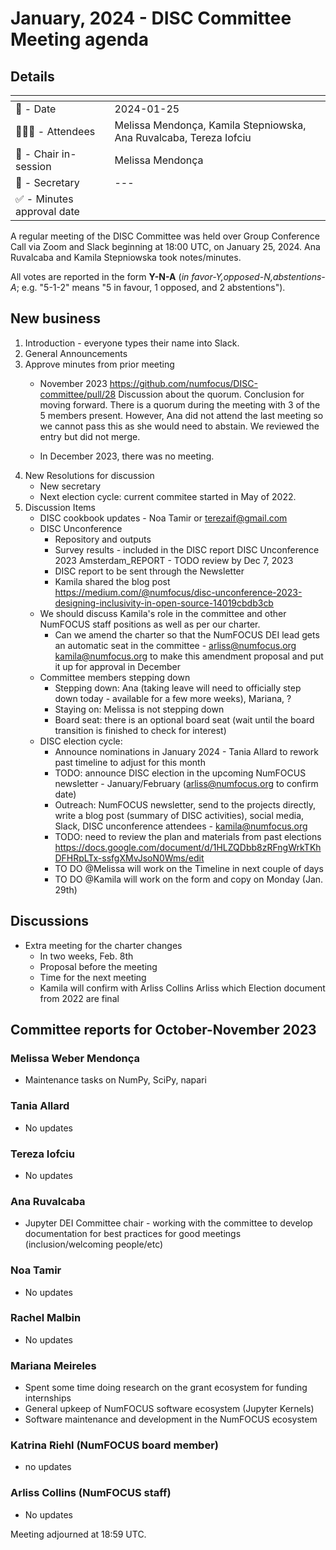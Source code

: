 # January, 2024 - DISC Committee Meeting agenda

## Details

| <!-- -->    | <!-- -->    |
|-----------|---|
| 📅 - Date | 2024-01-25 |
| 🙋🏽‍♀️ - Attendees | Melissa Mendonça, Kamila Stepniowska, Ana Ruvalcaba, Tereza Iofciu |
| 💬 - Chair in-session | Melissa Mendonça |
| 📝 - Secretary | ---  |
| ✅ - Minutes approval date |   |

A regular meeting of the DISC Committee was held over Group Conference Call via Zoom and Slack beginning at 18:00 UTC, on January 25, 2024. Ana Ruvalcaba and Kamila Stepniowska took notes/minutes.

All votes are reported in the form **Y-N-A** (*in favor-Y‚opposed-N‚abstentions-A*; e.g. "5-1-2" means "5 in favour, 1 opposed, and 2 abstentions").

## New business

1. Introduction - everyone types their name into Slack.
1. General Announcements
1. Approve minutes from prior meeting
    * November 2023 https://github.com/numfocus/DISC-committee/pull/28
      Discussion about the quorum. Conclusion for moving forward. There is a quorum during the meeting with 3 of the 5 members present. However, Ana did not attend the last meeting so we cannot pass this as she would need to abstain. We reviewed the entry but did not merge.

    * In December 2023, there was no meeting.
1. New Resolutions for discussion
    * New secretary
    * Next election cycle: current commitee started in May of 2022.
1. Discussion Items
    * DISC cookbook updates - Noa Tamir or terezaif@gmail.com 
    * DISC Unconference
        * Repository and outputs
        * Survey results - included in the DISC report DISC Unconference 2023 Amsterdam_REPORT - TODO review by Dec 7, 2023
        * DISC report to be sent through the Newsletter
        * Kamila shared the blog post https://medium.com/@numfocus/disc-unconference-2023-designing-inclusivity-in-open-source-14019cbdb3cb 
    * We should discuss Kamila's role in the committee and other NumFOCUS staff positions as well as per our charter.
        * Can we amend the charter so that the NumFOCUS DEI lead gets an automatic seat in the committee - arliss@numfocus.org kamila@numfocus.org to make this amendment proposal and put it up for approval in December
    * Committee members stepping down
        * Stepping down: Ana (taking leave will need to officially step down today - available for a few more weeks), Mariana, ?
        * Staying on: Melissa is not stepping down
        * Board seat: there is an optional board seat (wait until the board transition is finished to check for interest)
    * DISC election cycle:
        * Announce nominations in January 2024 - Tania Allard to rework past timeline to adjust for this month
        * TODO: announce DISC election in the upcoming NumFOCUS newsletter - January/February (arliss@numfocus.org to confirm date)
        * Outreach: NumFOCUS newsletter, send to the projects directly, write a blog post (summary of DISC activities), social media, Slack, DISC unconference attendees - kamila@numfocus.org
        * TODO: need to review the plan and materials from past elections https://docs.google.com/document/d/1HLZQDbb8zRFngWrkTKhDFHRpLTx-ssfgXMvJsoN0Wms/edit
        * TO DO @Melissa will work on the Timeline in next couple of days
        * TO DO @Kamila will work on the form and copy on Monday (Jan. 29th)

## Discussions

* Extra meeting for the charter changes
    * In two weeks, Feb. 8th
    * Proposal before the meeting
    * Time for the next meeting
    * Kamila will confirm with Arliss Collins Arliss which Election document from 2022 are final

## Committee reports for October-November 2023

### Melissa Weber Mendonça
* Maintenance tasks on NumPy, SciPy, napari

### Tania Allard 
* No updates

### Tereza Iofciu
* No updates

### Ana Ruvalcaba
* Jupyter DEI Committee chair - working with the committee to develop documentation for best practices for good meetings (inclusion/welcoming people/etc)

### Noa Tamir
* No updates

### Rachel Malbin
* No updates

### Mariana Meireles
* Spent some time doing research on the grant ecosystem for funding internships
* General upkeep of NumFOCUS software ecosystem (Jupyter Kernels)
* Software maintenance and development in the NumFOCUS ecosystem

### Katrina Riehl (NumFOCUS board member)
* no updates

### Arliss Collins (NumFOCUS staff)
* No updates

Meeting adjourned at 18:59 UTC.
